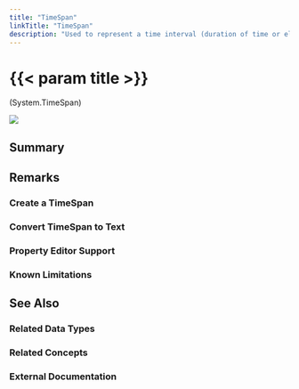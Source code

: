 ```yaml
---
title: "TimeSpan"
linkTitle: "TimeSpan"
description: "Used to represent a time interval (duration of time or elapsed time) that is measured as a positive or negative number of `days`, `hours`, `minutes`, `seconds`, and `milliseconds`. It can be used wherever a `TimePeriod` is expected, and wll be converted to a `TimePeriod` automatically."
---
```


# {{< param title >}}

<p class="namespace">(System.TimeSpan)</p>

<img src="/images/work-in-progress.jpg">

## Summary

## Remarks

### Create a TimeSpan

### Convert TimeSpan to Text

### Property Editor Support

### Known Limitations

## See Also

### Related Data Types

### Related Concepts

### External Documentation
